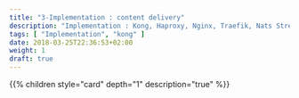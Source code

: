```yaml
---
title: "3-Implementation : content delivery"
description: "Implementation : Kong, Haproxy, Nginx, Traefik, Nats Streaming"
tags: [ "Implementation", "kong" ]
date: 2018-03-25T22:36:53+02:00
weight: 1
draft: true
---
```

{{% children style="card" depth="1"  description="true" %}}
